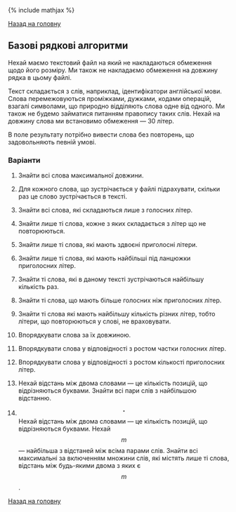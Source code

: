 {% include mathjax %}

[Назад на головну](../../README.md)

## Базові рядкові алгоритми

Нехай маємо текстовий файл на який не накладаються обмеження щодо його розміру. Ми також не 
накладаємо обмеження на довжину рядка в цьому файлі.

Текст складається з слів, наприклад, ідентифікатори англійської мови. Слова перемежовуються 
проміжками, дужками, кодами операцій, взагалі символами, що природно відділяють слова одне від 
одного. Ми також не будемо займатися питанням правопису таких слів. Нехай на довжину слова ми 
встановимо обмеження &mdash; 30 літер.

В поле результату потрібно вивести слова без повторень, що задовольняють певній умові.

### Варіанти

1. Знайти всі слова максимальної довжини.

2. Для кожного слова, що зустрічається у файлі підрахувати, скільки раз це слово зустрічається 
	в тексті.

3. Знайти всі слова, які складаються лише з голосних літер.

4. Знайти лише ті слова, кожне з яких складається з літер що не повторюються.

5. Знайти лише ті слова, які мають здвоєні приголосні літери.

6. Знайти лише ті слова, які мають найбільші під ланцюжки приголосних літер.

7. Знайти ті слова, які в даному тексті зустрічаються найбільшу кількість раз.

8. Знайти ті слова, що мають більше голосних ніж приголосних літер.

9. Знайти ті слова які мають найбільшу кількість різних літер, тобто літери, що повторюються у 
	слові, не враховувати.

10. Впорядкувати слова за їх довжиною.

11. Впорядкувати слова у відповідності з ростом частки голосних літер.

12. Впорядкувати слова у відповідності з ростом  кількості приголосних літер.

13. Нехай відстань між двома словами &mdash; це кількість позицій, що відрізняються буквами. 
	Знайти всі пари слів з найбільшою відстанню.

14. $$^\star$$ Нехай відстань між двома словами &mdash; це кількість позицій, що відрізняються 
	буквами. Нехай $$m$$ &mdash; найбільша з відстаней між всіма парами слів. Знайти всі 
	максимальні за включенням множини слів, які містять лише ті слова, відстань між будь-якими 
	двома з яких є $$m$$.

[Назад на головну](../../README.md)